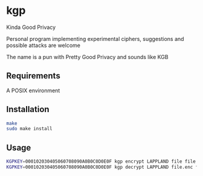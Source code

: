 # kgp
Kinda Good Privacy

Personal program implementing experimental ciphers,
suggestions and possible attacks are welcome

The name is a pun with Pretty Good Privacy and sounds like KGB

## Requirements
A POSIX environment

## Installation
```sh
make
sudo make install
```

## Usage
```sh
KGPKEY=000102030405060708090A0B0C0D0E0F kgp encrypt LAPPLAND file file.enc
KGPKEY=000102030405060708090A0B0C0D0E0F kgp decrypt LAPPLAND file.enc file2
```
